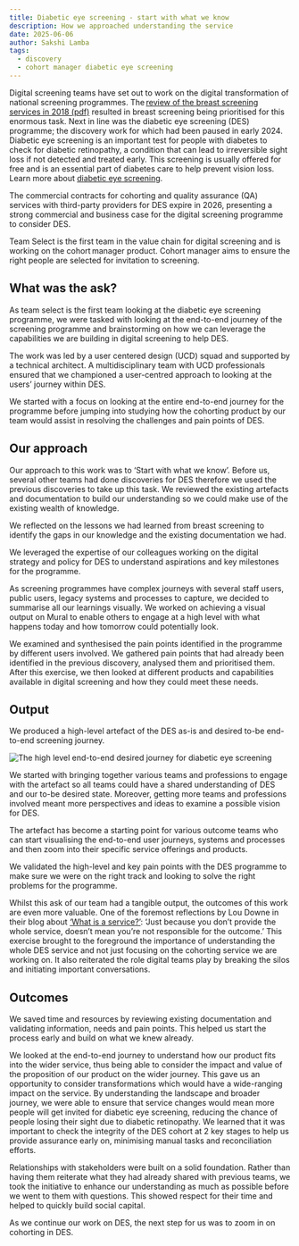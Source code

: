 ```yaml
---
title: Diabetic eye screening - start with what we know 
description: How we approached understanding the service
date: 2025-06-06
author: Sakshi Lamba
tags:
  - discovery
  - cohort manager diabetic eye screening
--- 
```


Digital screening teams have set out to work on the digital transformation of national screening programmes. The [review of the breast screening services in 2018 (pdf)](https://assets.publishing.service.gov.uk/government/uploads/system/uploads/attachment_data/file/764413/independent-breast-screening-review-report.pdf) resulted in breast screening being prioritised for this enormous task. Next in line was the diabetic eye screening (DES) programme; the discovery work for which had been paused in early 2024. Diabetic eye screening is an important test for people with diabetes to check for diabetic retinopathy, a condition that can lead to irreversible sight loss if not detected and treated early. This screening is usually offered for free and is an essential part of diabetes care to help prevent vision loss. Learn more about [diabetic eye screening](https://www.nhs.uk/tests-and-treatments/diabetic-eye-screening/).  

The commercial contracts for cohorting and quality assurance (QA) services with third-party providers for DES expire in 2026, presenting a strong commercial and business case for the digital screening programme to consider DES.  

Team Select is the first team in the value chain for digital screening and is working on the cohort manager product. Cohort manager aims to ensure the right people are selected for invitation to screening.   

## What was the ask?   

As team select is the first team looking at the diabetic eye screening programme, we were tasked with looking at the end-to-end journey of the screening programme and brainstorming on how we can leverage the capabilities we are building in digital screening to help DES.  

The work was led by a user centered design (UCD) squad and supported by a technical architect. A multidisciplinary team with UCD professionals ensured that we championed a user-centred approach to looking at the users’ journey within DES.   

We started with a focus on looking at the entire end-to-end journey for the programme before jumping into studying how the cohorting product by our team would assist in resolving the challenges and pain points of DES.   

## Our approach  

Our approach to this work was to ‘Start with what we know’. Before us, several other teams had done discoveries for DES therefore we used the previous discoveries to take up this task. We reviewed the existing artefacts and documentation to build our understanding so we could make use of the existing wealth of knowledge.   

We reflected on the lessons we had learned from breast screening to identify the gaps in our knowledge and the existing documentation we had.  

We leveraged the expertise of our colleagues working on the digital strategy and policy for DES to understand aspirations and key milestones for the programme.  

As screening programmes have complex journeys with several staff users, public users, legacy systems and processes to capture, we decided to summarise all our learnings visually. We worked on achieving a visual output on Mural to enable others to engage at a high level with what happens today and how tomorrow could potentially look.  

We examined and synthesised the pain points identified in the programme by different users involved. We gathered pain points that had already been identified in the previous discovery, analysed them and prioritised them. After this exercise, we then looked at different products and capabilities available in digital screening and how they could meet these needs.  

## Output 

We produced a high-level artefact of the DES as-is and desired to-be end-to-end screening journey.

![The high level end-to-end desired journey for diabetic eye screening](end-to-end-journey.png)

We started with bringing together various teams and professions to engage with the artefact so all teams could have a shared understanding of DES and our to-be desired state. Moreover, getting more teams and professions involved meant more perspectives and ideas to examine a possible vision for DES.

The artefact has become a starting point for various outcome teams who can start visualising the end-to-end user journeys, systems and processes and then zoom into their specific service offerings and products.   

We validated the high-level and key pain points with the DES programme to make sure we were on the right track and looking to solve the right problems for the programme.   

Whilst this ask of our team had a tangible output, the outcomes of this work are even more valuable. One of the foremost reflections by Lou Downe in their blog about [‘What is a service?’](https://good.services/blog/what-is-a-service): ‘Just because you don’t provide the whole service, doesn’t mean you’re not responsible for the outcome.’ This exercise brought to the foreground the importance of understanding the whole DES service and not just focusing on the cohorting service we are working on. It also reiterated the role digital teams play by breaking the silos and initiating important conversations.   

## Outcomes 

We saved time and resources by reviewing existing documentation and validating information, needs and pain points. This helped us start the process early and build on what we knew already.   

We looked at the end-to-end journey to understand how our product fits into the wider service, thus being able to consider the impact and value of the proposition of our product on the wider journey. This gave us an opportunity to consider transformations which would have a wide-ranging impact on the service. By understanding the landscape and broader journey, we were able to ensure that service changes would mean more people will get invited for diabetic eye screening, reducing the chance of people losing their sight due to diabetic retinopathy. We learned that it was important to check the integrity of the DES cohort at 2 key stages to help us provide assurance early on, minimising manual tasks and reconciliation efforts.   

Relationships with stakeholders were built on a solid foundation. Rather than having them reiterate what they had already shared with previous teams, we took the initiative to enhance our understanding as much as possible before we went to them with questions. This showed respect for their time and helped to quickly build social capital.  

As we continue our work on DES, the next step for us was to zoom in on cohorting in DES. 